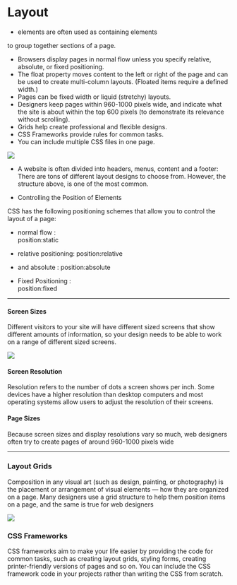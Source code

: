 # Layout

- <div> elements are often used as containing elements
to group together sections of a page.
-  Browsers display pages in normal flow unless you
specify relative, absolute, or fixed positioning.
-  The float property moves content to the left or right
of the page and can be used to create multi-column
layouts. (Floated items require a defined width.)
-  Pages can be fixed width or liquid (stretchy) layouts.
-  Designers keep pages within 960-1000 pixels wide,
and indicate what the site is about within the top 600
pixels (to demonstrate its relevance without scrolling).
-  Grids help create professional and flexible designs.
-  CSS Frameworks provide rules for common tasks.
-  You can include multiple CSS files in one page. 

![](https://cdn.codecoda.com/themes/user/site/default/asset/img/blog/CSS-layout-4.png) 

- A website is often divided into headers, menus, content and a footer:
There are tons of different layout designs to choose from. However, the structure above, is one of the most common.

- Controlling the
Position of Elements 

CSS has the following positioning schemes that allow you to control
the layout of a page: 
- normal flow :  
position:static   

- relative positioning: 
position:relative   

-  and absolute : 
position:absolute 

- Fixed Positioning :   
position:fixed 
------------------------------------ 
#### Screen Sizes
 Different visitors to your site will have different sized screens that show
different amounts of information, so your design needs to be able to
work on a range of different sized screens.  

![](https://www.digitalfamily.com/wp/wp-content/uploads/2012/08/Responsive-Design-boxes.jpg)

#### Screen Resolution
 Resolution refers to the number of dots a screen shows per inch. Some
devices have a higher resolution than desktop computers and most
operating systems allow users to adjust the resolution of their screens.   

#### Page Sizes

Because screen sizes and display resolutions vary so much, web
designers often try to create pages of around 960-1000 pixels wide    

---------------------------------------

### Layout Grids 

Composition in any visual art (such as design, painting, or photography)
is the placement or arrangement of visual elements — how they are
organized on a page. Many designers use a grid structure to help them
position items on a page, and the same is true for web designers

![](https://miro.medium.com/max/840/1*kuzeYL058uQGHPt8_wuoqg.png)

### CSS Frameworks 

CSS frameworks aim to make your life easier by providing the code for
common tasks, such as creating layout grids, styling forms, creating
printer-friendly versions of pages and so on. You can include the CSS
framework code in your projects rather than writing the CSS from scratch. 









